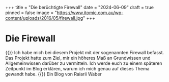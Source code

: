 +++
title = "Die berüchtigte Firewall"
date = "2024-06-09"
draft = true
pinned = false
image = "https://www.itomic.com.au/wp-content/uploads/2016/05/firewall.jpg"
+++
# Die Firewall

{{<lead>}}
Ich habe mich bei diesem Projekt mit der sogenannten Firewall befasst. Das Projekt hatte zum Ziel, mir ein höheres Maß an Grundwissen und Allgemeinwissen darüber zu vermitteln. Ich werde euch zu einem späteren Zeitpunkt im Blog erklären, warum ich mich genau auf dieses Thema gewandt habe.
{{<lead>}}
Ein Blog von Raiarii Waber

